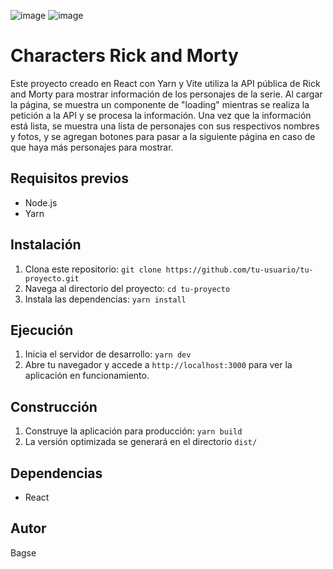 ![image](https://user-images.githubusercontent.com/102260190/219536210-0f8c8294-5ade-4d23-ba3d-9d3fbe14e160.png)
![image](https://user-images.githubusercontent.com/102260190/219536289-9256d5be-1825-434c-8bb9-e247c4b2e430.png)

# Characters Rick and Morty

Este proyecto creado en React con Yarn y Vite utiliza la API pública de Rick and Morty para mostrar información de los personajes de la serie. Al cargar la página, se muestra un componente de "loading" mientras se realiza la petición a la API y se procesa la información. Una vez que la información está lista, se muestra una lista de personajes con sus respectivos nombres y fotos, y se agregan botones para pasar a la siguiente página en caso de que haya más personajes para mostrar.

## Requisitos previos

- Node.js
- Yarn

## Instalación

1. Clona este repositorio: `git clone https://github.com/tu-usuario/tu-proyecto.git`
2. Navega al directorio del proyecto: `cd tu-proyecto`
3. Instala las dependencias: `yarn install`

## Ejecución

1. Inicia el servidor de desarrollo: `yarn dev`
2. Abre tu navegador y accede a `http://localhost:3000` para ver la aplicación en funcionamiento.

## Construcción

1. Construye la aplicación para producción: `yarn build`
2. La versión optimizada se generará en el directorio `dist/`

## Dependencias

- React

## Autor

Bagse
